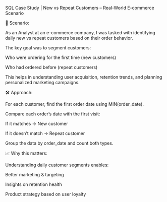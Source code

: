 SQL Case Study | New vs Repeat Customers – Real-World E-commerce Scenario

🧠 Scenario:

As an Analyst at an e-commerce company, I was tasked with identifying daily new vs repeat customers based on their order behavior.

The key goal was to segment customers:

Who were ordering for the first time (new customers)

Who had ordered before (repeat customers)

This helps in understanding user acquisition, retention trends, and planning personalized marketing campaigns.

🛠️ Approach:

For each customer, find the first order date using MIN(order_date).

Compare each order’s date with the first visit:

If it matches → New customer

If it doesn’t match → Repeat customer

Group the data by order_date and count both types.


📈 Why this matters:

Understanding daily customer segments enables:

Better marketing & targeting

Insights on retention health

Product strategy based on user loyalty
